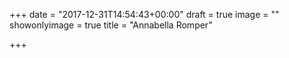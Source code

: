 +++
date = "2017-12-31T14:54:43+00:00"
draft = true
image = ""
showonlyimage = true
title = "Annabella Romper"

+++
